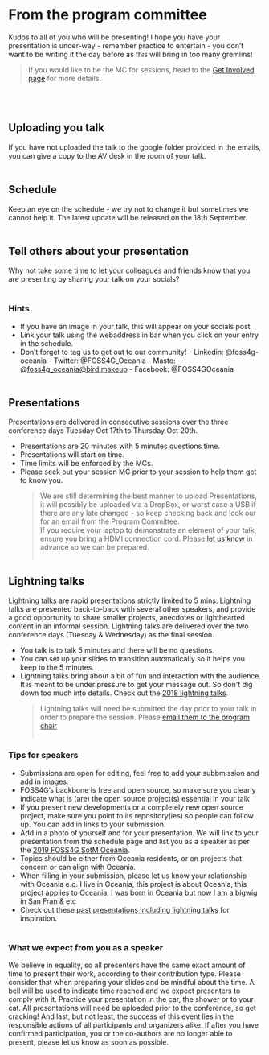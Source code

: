 <!-- page status:
- please review for spelling and syntax
-->

<!-- ### Community Review

Thank-you for helping curate our schedule! The number of votes will help us schedule where we place the talks including the room size i.e. the higher number of votes will go into the main room.

**VOTING HAS NOW CLOSED - Look out for your acceptance email by 30th July!**
<br /><br />

### What happens now?
> - The **FOSS4G SoTM Oceania 2023 Organising Committee** will now review the votes.
> - Acceptance emails will be sent out to all submissions.
> - You will need to confirm by Thursday 10th August as to whether you will be attending.

<!-- ### How to Vote
You will be asked to register your email address in order to get an email with a link to vote.

Go through each presentation there is a 1 to 3 score:
- 1 = Definitely
- 2 = Probably
- 3 = Not interested


<br />
<button target="https://talks.osgeo.org/foss4g-sotm-oceania-2023/p/voting/signup/">
    VOTE HERE till Tuesday 25th July
</button>
<br /><br />

# Present
We are pleased to open our Call for Presentations and Workshops. FOSS4G SotM Oceania brings geospatial professionals, software developers and users from around the region, for 5 days of workshops, talks and activities.
<br /><br />

> Call for presentations are now CLOSED! We are now in the Voting period.

<br />

## Call for Presentations and Lightning talks

We want you to share your fascinating stories about open source geospatial, open data, and open street map in Oceania. We welcome all levels of expertise, from highly technical to end user, and from academic, professional and community projects, on subjects related to Free and Open Source GIS, Open Street Map, and publication and use of open data. Remember, your talk will need to represent either a project about Oceania, or you yourself are representing the Oceania region. If you reside outside the region, ensure your presentation applies to Oceania's needs.
<br /><br />
- **Presentations** are limited to 20 minutes of content with 5 minutes for questions. Presentations are delivered in consecutive sessions over the three conference days Tuesday Oct 17th to Thursday Oct 20th.
<br /><br />
- **Lightning talks** are rapid presentations strictly limited to 5 mins. Lightning talks are presented back-to-back with several other speakers, and provide a good opportunity to share smaller projects, anecdotes or lighthearted content in an informal session. Lightning talks are delivered over the three conference days Tuesday Oct 17th to Thursday Oct 20th either in final session or during the unconference session on Wednesday morning.
<br /><br />
**All applications must be received by midnight 14th July (NZ Standard Time).**
Once community voting has been completed, successful applications will be notified in the first week of August. If you are successful in your application, you will still need to purchase a conference ticket and hopefully you get in before the early-bird tickets close!
<br /><br />

<br />
<button target="https://talks.osgeo.org/foss4g-sotm-oceania-2023/cfp">
    Review your presentation or lightning talk
</button>

<br /><br />

the workshop link below will need to be updated
> For more information on **Workshops** check [here](/#/workshops)
-->

<br /><br />

# From the program committee

Kudos to all of you who will be presenting! I hope you have your presentation is under-way - remember practice to entertain - you don’t want to be writing it the day before as this will bring in too many gremlins! <br />

> If you would like to be the MC for sessions, head to the [Get Involved page](https://2024.foss4g-oceania.org/#/program/get-involved) for more details.

<br /><br />

## Uploading you talk

If you have not uploaded the talk to the google folder provided in the emails, you can give a copy to the AV desk in the room of your talk.
<br /><br />

## Schedule

Keep an eye on the schedule - we try not to change it but sometimes we cannot help it.
The latest update will be released on the 18th September.
<br /><br />

## Tell others about your presentation

Why not take some time to let your colleagues and friends know that you are presenting by sharing your talk on your socials?
<br /><br />

### Hints

- If you have an image in your talk, this will appear on your socials post
- Link your talk using the webaddress in bar when you click on your entry in the schedule.
- Don’t forget to tag us to get out to our community! - Linkedin: @foss4g-oceania - Twitter: @FOSS4G_Oceania - Masto: @foss4g_oceania@bird.makeup - Facebook: @FOSS4GOceania
  <br /><br />

## Presentations

Presentations are delivered in consecutive sessions over the three conference days Tuesday Oct 17th to Thursday Oct 20th.

- Presentations are 20 minutes with 5 minutes questions time.
- Presentations will start on time.
- Time limits will be enforced by the MCs.
- Please seek out your session MC prior to your session to help them get to know you.<br />
  > We are still determining the best manner to upload Presentations, it will possibly be uploaded via a DropBox, or worst case a USB if there are any late changed - so keep checking back and look our for an email from the Program Committee. <br />
  > If you require your laptop to demonstrate an element of your talk, ensure you bring a HDMI connection cord. Please [let us know](mailto:program@foss4g-oceania.org) in advance so we can be prepared.
  > <br /><br />

## Lightning talks

Lightning talks are rapid presentations strictly limited to 5 mins. Lightning talks are presented back-to-back with several other speakers, and provide a good opportunity to share smaller projects, anecdotes or lighthearted content in an informal session. Lightning talks are delivered over the two conference days (Tuesday & Wednesday) as the final session.

- You talk is to talk 5 minutes and there will be no questions.
- You can set up your slides to transition automatically so it helps you keep to the 5 minutes.
- Lightning talks bring about a bit of fun and interaction with the audience. It is meant to be under pressure to get your message out. So don't dig down too much into details. Check out the [2018 lightning talks](https://www.youtube.com/watch?v=WPJC0VDceMk).<br />
  > Lightning talks will need be submitted the day prior to your talk in order to prepare the session. Please [email them to the program chair](mailto:program@foss4g-oceania.org)
  > <br /><br />

### Tips for speakers

<!-- The OSGeo community is characterized for its dynamic way of growing and we are proud of welcoming a variety of voices and ideas. If you are considering sending a proposal to our call for papers, consider the following: -->

- Submissions are open for editing, feel free to add your subbmission and add in images. <!--once they have been accepted. Until then, you cannot edit your submission. If you would like to update it in the meantime, please email the [program coordinator](mailto:program@foss4g-oceania.org?subject=[Submission]).-->
- FOSS4G’s backbone is free and open source, so make sure you clearly indicate what is (are) the open source project(s) essential in your talk
- If you present new developments or a completely new open source project, make sure you point to its repository(ies) so people can follow up. You can add in links to your submission.
- Add in a photo of yourself and for your presentation. We will link to your presentation from the schedule page and list you as a speaker as per the [2019 FOSS4G SotM Oceania](https://2019.foss4g-oceania.org/speakers/).
- Topics should be either from Oceania residents, or on projects that concern or can align with Oceania.
- When filling in your submission, please let us know your relationship with Oceania e.g. I live in Oceania, this project is about Oceania, this project applies to Oceania, I was born in Oceania but now I am a bigwig in San Fran & etc
- Check out these [past presentations including lightning talks](https://www.youtube.com/@foss4gsotmoceania433/videos) for inspiration.
  <br /><br />

### What we expect from you as a speaker

We believe in equality, so all presenters have the same exact amount of time to present their work, according to their contribution type. Please consider that when preparing your slides and be mindful about the time. A bell will be used to indicate time reached and we expect presenters to comply with it. Practice your presentation in the car, the shower or to your cat. All presentations will need be uploaded prior to the conference, so get cracking!
And last, but not least, the success of this event lies in the responsible actions of all participants and organizers alike. If after you have confirmed participation, you or the co-authors are no longer able to present, please let us know as soon as possible.
<br /><br />
